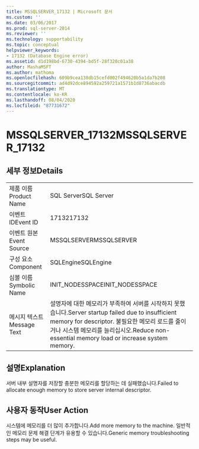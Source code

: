 ```yaml
---
title: MSSQLSERVER_17132 | Microsoft 문서
ms.custom: ''
ms.date: 03/06/2017
ms.prod: sql-server-2014
ms.reviewer: ''
ms.technology: supportability
ms.topic: conceptual
helpviewer_keywords:
- 17132 (Database Engine error)
ms.assetid: d1d198bd-6730-4394-bd5f-28f320c01a38
author: MashaMSFT
ms.author: mathoma
ms.openlocfilehash: 609b9cea138db15cefd002f494620b5a1da7b208
ms.sourcegitcommit: ad4d92dce894592a259721a1571b1d8736abacdb
ms.translationtype: MT
ms.contentlocale: ko-KR
ms.lasthandoff: 08/04/2020
ms.locfileid: "87731672"
---
```

# <a name="mssqlserver_17132"></a><span data-ttu-id="85fdb-102">MSSQLSERVER_17132</span><span class="sxs-lookup"><span data-stu-id="85fdb-102">MSSQLSERVER_17132</span></span>
    
## <a name="details"></a><span data-ttu-id="85fdb-103">세부 정보</span><span class="sxs-lookup"><span data-stu-id="85fdb-103">Details</span></span>  
  
|||  
|-|-|  
|<span data-ttu-id="85fdb-104">제품 이름</span><span class="sxs-lookup"><span data-stu-id="85fdb-104">Product Name</span></span>|<span data-ttu-id="85fdb-105">SQL Server</span><span class="sxs-lookup"><span data-stu-id="85fdb-105">SQL Server</span></span>|  
|<span data-ttu-id="85fdb-106">이벤트 ID</span><span class="sxs-lookup"><span data-stu-id="85fdb-106">Event ID</span></span>|<span data-ttu-id="85fdb-107">17132</span><span class="sxs-lookup"><span data-stu-id="85fdb-107">17132</span></span>|  
|<span data-ttu-id="85fdb-108">이벤트 원본</span><span class="sxs-lookup"><span data-stu-id="85fdb-108">Event Source</span></span>|<span data-ttu-id="85fdb-109">MSSQLSERVER</span><span class="sxs-lookup"><span data-stu-id="85fdb-109">MSSQLSERVER</span></span>|  
|<span data-ttu-id="85fdb-110">구성 요소</span><span class="sxs-lookup"><span data-stu-id="85fdb-110">Component</span></span>|<span data-ttu-id="85fdb-111">SQLEngine</span><span class="sxs-lookup"><span data-stu-id="85fdb-111">SQLEngine</span></span>|  
|<span data-ttu-id="85fdb-112">심볼 이름</span><span class="sxs-lookup"><span data-stu-id="85fdb-112">Symbolic Name</span></span>|<span data-ttu-id="85fdb-113">INIT_NODESSPACE</span><span class="sxs-lookup"><span data-stu-id="85fdb-113">INIT_NODESSPACE</span></span>|  
|<span data-ttu-id="85fdb-114">메시지 텍스트</span><span class="sxs-lookup"><span data-stu-id="85fdb-114">Message Text</span></span>|<span data-ttu-id="85fdb-115">설명자에 대한 메모리가 부족하여 서버를 시작하지 못했습니다.</span><span class="sxs-lookup"><span data-stu-id="85fdb-115">Server startup failed due to insufficient memory for descriptor.</span></span> <span data-ttu-id="85fdb-116">불필요한 메모리 로드를 줄이거나 시스템 메모리를 늘리십시오.</span><span class="sxs-lookup"><span data-stu-id="85fdb-116">Reduce non-essential memory load or increase system memory.</span></span>|  
  
## <a name="explanation"></a><span data-ttu-id="85fdb-117">설명</span><span class="sxs-lookup"><span data-stu-id="85fdb-117">Explanation</span></span>  
 <span data-ttu-id="85fdb-118">서버 내부 설명자를 저장할 충분한 메모리를 할당하는 데 실패했습니다.</span><span class="sxs-lookup"><span data-stu-id="85fdb-118">Failed to allocate enough memory to store server internal descriptor.</span></span>  
  
## <a name="user-action"></a><span data-ttu-id="85fdb-119">사용자 동작</span><span class="sxs-lookup"><span data-stu-id="85fdb-119">User Action</span></span>  
 <span data-ttu-id="85fdb-120">시스템에 메모리를 더 많이 추가합니다.</span><span class="sxs-lookup"><span data-stu-id="85fdb-120">Add more memory to the machine.</span></span> <span data-ttu-id="85fdb-121">일반적인 메모리 문제 해결 단계가 유용할 수 있습니다.</span><span class="sxs-lookup"><span data-stu-id="85fdb-121">Generic memory troubleshooting steps may be useful.</span></span>  
  
  
